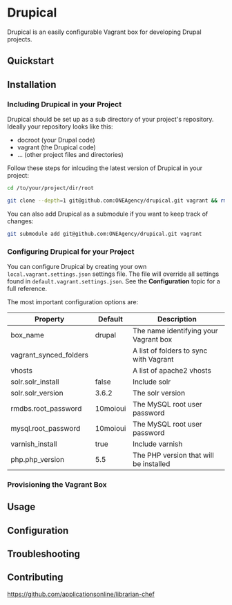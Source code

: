 # Drupical

Drupical is an easily configurable Vagrant box for developing Drupal projects.

## Quickstart

## Installation

### Including Drupical in your Project

Drupical should be set up as a sub directory of your project's repository. Ideally your repository looks like this:

- docroot (your Drupal code)
- vagrant (the Drupical code)
- ... (other project files and directories)

Follow these steps for inlcuding the latest version of Drupical in your project:

```bash
cd /to/your/project/dir/root
```
```bash
git clone --depth=1 git@github.com:ONEAgency/drupical.git vagrant && rm -rf vagrant/.git
```

You can also add Drupical as a submodule if you want to keep track of changes:

```bash
git submodule add git@github.com:ONEAgency/drupical.git vagrant
```

### Configuring Drupical for your Project

You can configure Drupical by creating your own `local.vagrant.settings.json` settings file. The file will override all settings found in `default.vagrant.settings.json`. See the **Configuration** topic for a full reference.

The most important configuration options are:

Property | Default | Description
---------|---------|------------
box_name | drupal | The name identifying your Vagrant box
vagrant_synced_folders | | A list of folders to sync with Vagrant
vhosts | | A list of apache2 vhosts
solr.solr_install | false | Include solr
solr.solr_version | 3.6.2 | The solr version
rmdbs.root_password | 10moioui | The MySQL root user password
mysql.root_password | 10moioui | The MySQL root user password
varnish_install | true | Include varnish
php.php_version | 5.5 | The PHP version that will be installed

### Provisioning the Vagrant Box

## Usage

## Configuration

## Troubleshooting

## Contributing

https://github.com/applicationsonline/librarian-chef
